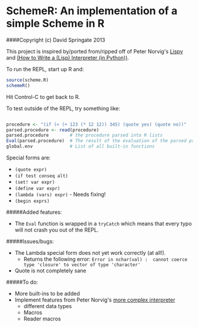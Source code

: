 SchemeR: An implementation of a simple Scheme in R
==================================================

####Copyright (c) David Springate 2013

This project is inspired by/ported from/ripped off of Peter Norvig's [Lispy](http://norvig.com/lis.py) and [(How to Write a (Lisp) Interpreter (in Python))](http://norvig.com/lispy.html).

To run the REPL, start up R and:

```R
source(scheme.R)
schemeR()
```
Hit Control-C to get back to R.

To test outside of the REPL, try something like:

```R

procedure <- "(if (< (+ 123 (* 12 12)) 345) (quote yes) (quote no))"
parsed.procedure <- read(procedure)
parsed.procedure        # the procedure parsed into R lists
Eval(parsed.procedure)  # The result of the evaluation of the parsed procedure
global.env              # List of all built-in functions
```

Special forms are:
* `(quote expr)` 
* `(if test conseq alt)`
* `(set! var expr)`
* `(define var expr)`
* `(lambda (vars) expr)` - Needs fixing!
* `(begin exprs)`

#####Added features:
* The `Eval` function is wrapped in a `tryCatch` which means that every typo will not crash you out
  of the REPL.

#####Issues/bugs:

* The Lambda special form does not yet work correctly (at all!). 
    - Returns the following error:
    `Error in nchar(val) : 
        cannot coerce type 'closure' to vector of type 'character'`
* Quote is not completely sane

#####To do:
* More built-ins to be added
* Implement features from Peter Norvig's [more complex interpreter](http://norvig.com/lispy2.html)
    - different data types
    - Macros
    - Reader macros




